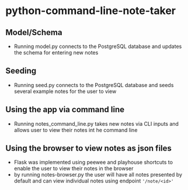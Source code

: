 # python-command-line-note-taker

## Model/Schema

- Running model.py connects to the PostgreSQL database and updates the schema for entering new notes

## Seeding

- Running seed.py connects to the PostgreSQL database and seeds several example notes for the user to view

## Using the app via command line

- Running notes_command_line.py takes new notes via CLI inputs and allows user to view their notes int he command line

## Using the browser to view notes as json files

- Flask was implemented using peewee and playhouse shortcuts to enable the user to view their notes in the browser
- by running notes-browser.py the user will have all notes presented by default and can view individual notes using endpoint ```'/note/<id>'```

